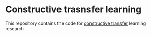# Constructive trasnsfer learning

This repository contains the code for [constructive transfer](https://github.com/iwhite98/Intelligent-Chemistry/blob/main/Constructive-Transfer-Learning/Constructive%20Transfer%20Learning.pdf) learning research
